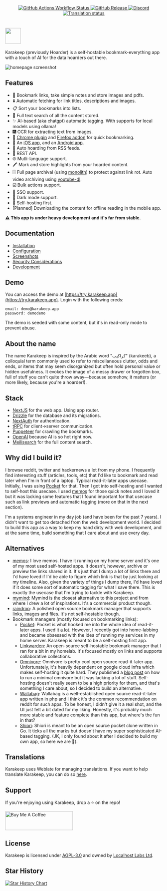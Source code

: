 <div align="center">
    <a href="https://github.com/karakeep-app/karakeep/actions/workflows/ci.yml">
        <img alt="GitHub Actions Workflow Status" src="https://img.shields.io/github/actions/workflow/status/karakeep-app/karakeep/ci.yml" />
    </a>
    <a href="https://github.com/karakeep-app/karakeep/releases">
        <img alt="GitHub Release" src="https://img.shields.io/github/v/release/karakeep-app/karakeep" />
    </a>
    <a href="https://discord.gg/NrgeYywsFh">
        <img alt="Discord" src="https://img.shields.io/discord/1223681308962721802?label=chat%20on%20discord" />
    </a>
    <a href="https://hosted.weblate.org/engage/hoarder/">
        <img src="https://hosted.weblate.org/widget/hoarder/hoarder/svg-badge.svg" alt="Translation status" />
    </a>
</div>

# <img height="50px" src="./screenshots/logo.png" />

Karakeep (previously Hoarder) is a self-hostable bookmark-everything app with a touch of AI for the data hoarders out there.

![homepage screenshot](https://github.com/karakeep-app/karakeep/blob/main/screenshots/homepage.png?raw=true)

## Features

- 🔗 Bookmark links, take simple notes and store images and pdfs.
- ⬇️ Automatic fetching for link titles, descriptions and images.
- 📋 Sort your bookmarks into lists.
- 🔎 Full text search of all the content stored.
- ✨ AI-based (aka chatgpt) automatic tagging. With supports for local models using ollama!
- 🎆 OCR for extracting text from images.
- 🔖 [Chrome plugin](https://chromewebstore.google.com/detail/karakeep/kgcjekpmcjjogibpjebkhaanilehneje) and [Firefox addon](https://addons.mozilla.org/en-US/firefox/addon/karakeep/) for quick bookmarking.
- 📱 An [iOS app](https://apps.apple.com/us/app/karakeep-app/id6479258022), and an [Android app](https://play.google.com/store/apps/details?id=app.hoarder.hoardermobile&pcampaignid=web_share).
- 📰 Auto hoarding from RSS feeds.
- 🔌 REST API.
- 🌐 Mutli-language support.
- 🖍️ Mark and store highlights from your hoarded content.
- 🗄️ Full page archival (using [monolith](https://github.com/Y2Z/monolith)) to protect against link rot. Auto video archiving using [youtube-dl](https://github.com/marado/youtube-dl).
- ☑️ Bulk actions support.
- 🔐 SSO support.
- 🌙 Dark mode support.
- 💾 Self-hosting first.
- [Planned] Downloading the content for offline reading in the mobile app.

**⚠️ This app is under heavy development and it's far from stable.**

## Documentation

- [Installation](https://docs.karakeep.app/Installation/docker)
- [Configuration](https://docs.karakeep.app/configuration)
- [Screenshots](https://docs.karakeep.app/screenshots)
- [Security Considerations](https://docs.karakeep.app/security-considerations)
- [Development](https://docs.karakeep.app/Development/setup)

## Demo

You can access the demo at [https://try.karakeep.app](https://try.karakeep.app). Login with the following creds:

```
email: demo@karakeep.app
password: demodemo
```

The demo is seeded with some content, but it's in read-only mode to prevent abuse.

## About the name

The name Karakeep is inspired by the Arabic word "كراكيب" (karakeeb), a colloquial term commonly used to refer to miscellaneous clutter, odds and ends, or items that may seem disorganized but often hold personal value or hidden usefulness. It evokes the image of a messy drawer or forgotten box, full of stuff you can't quite throw away—because somehow, it matters (or more likely, because you're a hoarder!).

## Stack

- [NextJS](https://nextjs.org/) for the web app. Using app router.
- [Drizzle](https://orm.drizzle.team/) for the database and its migrations.
- [NextAuth](https://next-auth.js.org) for authentication.
- [tRPC](https://trpc.io) for client->server communication.
- [Puppeteer](https://pptr.dev/) for crawling the bookmarks.
- [OpenAI](https://openai.com/) because AI is so hot right now.
- [Meilisearch](https://meilisearch.com) for the full content search.

## Why did I build it?

I browse reddit, twitter and hackernews a lot from my phone. I frequently find interesting stuff (articles, tools, etc) that I'd like to bookmark and read later when I'm in front of a laptop. Typical read-it-later apps usecase. Initially, I was using [Pocket](https://getpocket.com) for that. Then I got into self-hosting and I wanted to self-host this usecase. I used [memos](https://github.com/usememos/memos) for those quick notes and I loved it but it was lacking some features that I found important for that usecase such as link previews and automatic tagging (more on that in the next section).

I'm a systems engineer in my day job (and have been for the past 7 years). I didn't want to get too detached from the web development world. I decided to build this app as a way to keep my hand dirty with web development, and at the same time, build something that I care about and use every day.

## Alternatives

- [memos](https://github.com/usememos/memos): I love memos. I have it running on my home server and it's one of my most used self-hosted apps. It doesn't, however, archive or preview the links shared in it. It's just that I dump a lot of links there and I'd have loved if I'd be able to figure which link is that by just looking at my timeline. Also, given the variety of things I dump there, I'd have loved if it does some sort of automatic tagging for what I save there. This is exactly the usecase that I'm trying to tackle with Karakeep.
- [mymind](https://mymind.com/): Mymind is the closest alternative to this project and from where I drew a lot of inspirations. It's a commercial product though.
- [raindrop](https://raindrop.io): A polished open source bookmark manager that supports links, images and files. It's not self-hostable though.
- Bookmark managers (mostly focused on bookmarking links):
    - [Pocket](https://getpocket.com): Pocket is what hooked me into the whole idea of read-it-later apps. I used it [a lot](https://blog.mbassem.com/2019/01/27/favorite-articles-2018/). However, I recently got into home-labbing and became obsessed with the idea of running my services in my home server. Karakeep is meant to be a self-hosting first app.
    - [Linkwarden](https://linkwarden.app/): An open-source self-hostable bookmark manager that I ran for a bit in my homelab. It's focused mostly on links and supports collaborative collections.
    - [Omnivore](https://omnivore.app/): Omnivore is pretty cool open source read-it-later app. Unfortunately, it's heavily dependent on google cloud infra which makes self-hosting it quite hard. They published a [blog post](https://docs.omnivore.app/self-hosting/self-hosting.html) on how to run a minimal omnivore but it was lacking a lot of stuff. Self-hosting doesn't really seem to be a high priority for them, and that's something I care about, so I decided to build an alternative.
    - [Wallabag](https://wallabag.it): Wallabag is a well-established open source read-it-later app written in php and I think it's the common recommendation on reddit for such apps. To be honest, I didn't give it a real shot, and the UI just felt a bit dated for my liking. Honestly, it's probably much more stable and feature complete than this app, but where's the fun in that?
    - [Shiori](https://github.com/go-shiori/shiori): Shiori is meant to be an open source pocket clone written in Go. It ticks all the marks but doesn't have my super sophisticated AI-based tagging. (JK, I only found about it after I decided to build my own app, so here we are 🤷).

## Translations

Karakeep uses Weblate for managing translations. If you want to help translate Karakeep, you can do so [here](https://hosted.weblate.org/engage/hoarder/).

## Support

If you're enjoying using Karakeep, drop a ⭐️ on the repo!

<a href="https://www.buymeacoffee.com/mbassem" target="_blank"><img src="https://cdn.buymeacoffee.com/buttons/v2/default-yellow.png" alt="Buy Me A Coffee" style="height: 60px !important;width: 217px !important;" ></a>

## License

Karakeep is licensed under [AGPL-3.0](https://github.com/karakeep-app/karakeep/blob/main/LICENSE) and owned by [Localhost Labs Ltd](https://localhostlabs.co.uk).

## Star History

[![Star History Chart](https://api.star-history.com/svg?repos=karakeep-app/karakeep&type=Date)](https://star-history.com/#karakeep-app/karakeep&Date)
